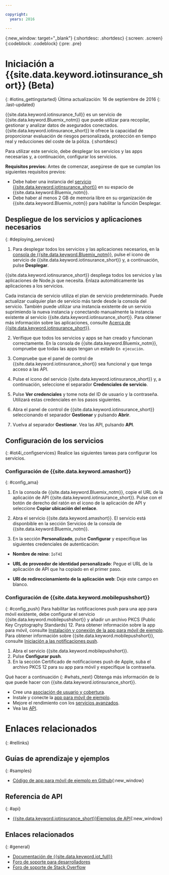 ```yaml
---

copyright:
  years: 2016

---
```


<!-- Common attributes used in the template are defined as follows: -->
{:new_window: target="\_blank"}
{:shortdesc: .shortdesc}
{:screen: .screen}
{:codeblock: .codeblock}
{:pre: .pre}


<!-- {{site.data.keyword.iotinsurance_full}}  {{site.data.keyword.iotinsurance_short}}  -->


# Iniciación a {{site.data.keyword.iotinsurance_short}} (Beta)
{: #iotins_gettingstarted}
Última actualización: 16 de septiembre de 2016
{: .last-updated}

{{site.data.keyword.iotinsurance_full}} es un servicio de {{site.data.keyword.Bluemix_notm}} que puede utilizar para recopilar, gestionar y analizar datos de asegurados conectados. {{site.data.keyword.iotinsurance_short}} le ofrece la capacidad de proporcionar evaluación de riesgos personalizada, protección en tiempo real y reducciones del coste de la póliza.
{:shortdesc}

Para utilizar este servicio, debe desplegar los servicios y las apps necesarias y, a continuación, configurar los servicios.

**Requisitos previos:** Antes de comenzar, asegúrese de que se cumplan los siguientes requisitos previos:
- Debe haber una instancia del [servicio {{site.data.keyword.iotinsurance_short}}](https://console.ng.bluemix.net/catalog/services/iot-for-insurance/) en su espacio de {{site.data.keyword.Bluemix_notm}}.
- Debe haber al menos 2 GB de memoria libre en su organización de {{site.data.keyword.Bluemix_notm}} para habilitar la función Desplegar.

## Despliegue de los servicios y aplicaciones necesarios
{: #deploying_services}

1. Para desplegar todos los servicios y las aplicaciones necesarios, en la [consola de {{site.data.keyword.Bluemix_notm}}](https://console.ng.bluemix.net/#all-items), pulse el icono de servicio de {{site.data.keyword.iotinsurance_short}} y, a continuación, pulse **Desplegar**.

  {{site.data.keyword.iotinsurance_short}} despliega todos los servicios y las aplicaciones de Node.js que necesita. Enlaza automáticamente las aplicaciones a los servicios.

  Cada instancia de servicio utiliza el plan de servicio predeterminado. Puede actualizar cualquier plan de servicio más tarde desde la consola del servicio. También puede utilizar una instancia existente de un servicio suprimiendo la nueva instancia y conectando manualmente la instancia existente al servicio {{site.data.keyword.iotinsurance_short}}. Para obtener más información sobre las aplicaciones, consulte [Acerca de {{site.data.keyword.iotinsurance_short}}](iotinsurance_overview.html).

2. Verifique que todos los servicios y apps se han creado y funcionan correctamente. En la consola de {{site.data.keyword.Bluemix_notm}}, compruebe que todas las apps tengan un estado `En ejecución`.

3. Compruebe que el panel de control de {{site.data.keyword.iotinsurance_short}} sea funcional y que tenga acceso a las API.
  1. Pulse el icono del servicio {{site.data.keyword.iotinsurance_short}} y, a continuación, seleccione el separador **Credenciales de servicio**.
  2. Pulse **Ver credenciales** y tome nota del ID de usuario y la contraseña. Utilizará estas credenciales en los pasos siguientes.
  3. Abra el panel de control de {{site.data.keyword.iotinsurance_short}} seleccionando el separador **Gestionar** y pulsando **Abrir**.
  4. Vuelva al separador **Gestionar**. Vea las API, pulsando **API**.

## Configuración de los servicios
{: #iot4i_configservices}
Realice las siguientes tareas para configurar los servicios.

### Configuración de {{site.data.keyword.amashort}}
{: #config_ama}
1. En la consola de {{site.data.keyword.Bluemix_notm}}, copie el URL de la aplicación de API {{site.data.keyword.iotinsurance_short}}. Pulse con el botón de derecho del ratón en el icono de la aplicación de API y seleccione **Copiar ubicación del enlace**.

2. Abra el servicio {{site.data.keyword.amashort}}. El servicio está disponbible en la sección Servicios de la consola de {{site.data.keyword.Bluemix_notm}}.

3. En la sección **Personalizado**, pulse **Configurar** y especifique las siguientes credenciales de autenticación:

  - **Nombre de reino**: `IoT4I`

  - **URL de proveedor de identidad personalizado**: Pegue el URL de la aplicación de API que ha copiado en el primer paso.

  - **URI de redireccionamiento de la aplicación web**: Deje este campo en blanco.

### Configuración de {{site.data.keyword.mobilepushshort}}
{: #config_push}
Para habilitar las notificaciones push para una app para móvil existente, debe configurar el servicio {{site.data.keyword.mobilepushshort}} y añadir un archivo PKCS (Public Key Cryptography Standards) 12. Para obtener información sobre la app para móvil, consulte [Instalación y conexión de la app para móvil de ejemplo](iotinsurance_mobile_app.html). Para obtener información sobre {{site.data.keyword.mobilepushshort}}, consulte [Iniciación a las notificaciones push](https://console.stage1.ng.bluemix.net/docs/services/mobilepush/index.html).

  1. Abra el servicio {{site.data.keyword.mobilepushshort}}.
  2. Pulse **Configurar push**.
  3. En la sección Certificado de notificaciones push de Apple, suba el archivo PKCS 12 para su app para móvil y especifique la contraseña.

Qué hacer a continuación
{: #whats_next}
Obtenga más información de lo que puede hacer con {{site.data.keyword.iotinsurance_short}}.

- Cree una [asociación de usuario y cobertura](iotinsurance_create_users.html).
- Instale y conecte la [app para móvil de ejemplo](iotinsurance_mobile_app.html).
- Mejore el rendimiento con los [servicios avanzados](iotinsurance_advancedservices.html).
- Vea las [API](https://iot4i-docs-api.mybluemix.net/dist/).

# Enlaces relacionados
{: #rellinks}

## Guías de aprendizaje y ejemplos
{: #samples}
* [Código de app para móvil de ejemplo en Github](https://github.com/ibm-watson-iot/ioti-mobile){:new_window}

## Referencia de API
{: #api}
* [{{site.data.keyword.iotinsurance_short}}Ejemplos de API](https://github.com/IBM-Bluemix/iot4i-api-examples-nodejs){:new_window}

## Enlaces relacionados
{: #general}
* [Documentación de {{site.data.keyword.iot_full}}](https://console.ng.bluemix.net/docs/services/IoT/index.html)
* [Foro de soporte para desarrolladores](https://developer.ibm.com/answers/search.html?f=&type=question&redirect=search%2Fsearch&sort=relevance&q=%2B[iot]%20%2B[bluemix])
* [Foro de soporte de Stack Overflow](http://stackoverflow.com/questions/tagged/ibm-bluemix)

